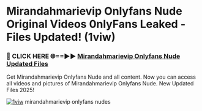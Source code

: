 # Mirandahmarievip Onlyfans Nude Original Videos 0nlyFans Leaked - Files Updated! (1viw)

<h3>🔴 CLICK HERE 🌐==►► <a href="https://tinyurl.com/yc6ubb5a" rel="nofollow">Mirandahmarievip Onlyfans Nude Updated Files</a></h3>

Get Mirandahmarievip Onlyfans Nude and all content. Now you can access all videos and pictures of Mirandahmarievip Onlyfans Nude. New Updated Files 2025!

[![1viw](https://i.imgur.com/7eu0CRL.gif)](https://tinyurl.com/yc6ubb5a)
mirandahmarievip onlyfans nudes